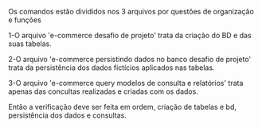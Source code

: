Os comandos estão divididos nos 3 arquivos por questões de organização e funções


1-O arquivo 'e-commerce desafio de projeto' trata da criação do BD e das suas tabelas.

2-O arquivo 'e-commerce persistindo dados no banco desafio de projeto' trata da persistência dos dados fictícios aplicados nas tabelas.

3-O arquivo 'e-commerce query modelos de consulta e relatórios' trata apenas das concultas realizadas e criadas com os dados.

Então a verificação deve ser feita em ordem, criação de tabelas e bd, persistência dos dados e consultas.

